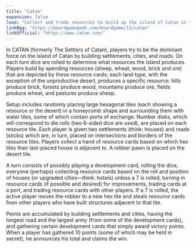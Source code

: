 ```yaml
---
title: "Catan"
expansion: false
lead: "Collect and trade resources to build up the island of Catan in this modern classic."
linkBgg: "https://boardgamegeek.com/boardgame/13/catan"
linkOfficial: "https://www.catan.com/"
---
```


In CATAN (formerly The Settlers of Catan), players try to be the dominant force on the island of Catan by building settlements, cities, and roads. On each turn dice are rolled to determine what resources the island produces. Players build by spending resources (sheep, wheat, wood, brick and ore) that are depicted by these resource cards; each land type, with the exception of the unproductive desert, produces a specific resource: hills produce brick, forests produce wood, mountains produce ore, fields produce wheat, and pastures produce sheep.

Setup includes randomly placing large hexagonal tiles (each showing a resource or the desert) in a honeycomb shape and surrounding them with water tiles, some of which contain ports of exchange. Number disks, which will correspond to die rolls (two 6-sided dice are used), are placed on each resource tile. Each player is given two settlements (think: houses) and roads (sticks) which are, in turn, placed on intersections and borders of the resource tiles. Players collect a hand of resource cards based on which hex tiles their last-placed house is adjacent to. A robber pawn is placed on the desert tile.

A turn consists of possibly playing a development card, rolling the dice, everyone (perhaps) collecting resource cards based on the roll and position of houses (or upgraded cities—think: hotels) unless a 7 is rolled, turning in resource cards (if possible and desired) for improvements, trading cards at a port, and trading resource cards with other players. If a 7 is rolled, the active player moves the robber to a new hex tile and steals resource cards from other players who have built structures adjacent to that tile.

Points are accumulated by building settlements and cities, having the longest road and the largest army (from some of the development cards), and gathering certain development cards that simply award victory points. When a player has gathered 10 points (some of which may be held in secret), he announces his total and claims the win.
